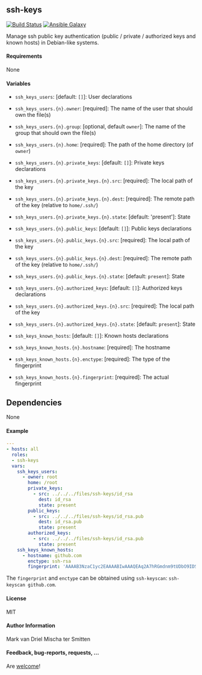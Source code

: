 ## ssh-keys

[![Build Status](https://travis-ci.org/Oefenweb/ansible-ssh-keys.svg?branch=master)](https://travis-ci.org/Oefenweb/ansible-ssh-keys) [![Ansible Galaxy](http://img.shields.io/badge/ansible--galaxy-ssh--keys-blue.svg)](https://galaxy.ansible.com/list#/roles/4176)

Manage ssh public key authentication (public / private / authorized keys and known hosts) in Debian-like systems.

#### Requirements

None

#### Variables

* `ssh_keys_users`: [default: `[]`]: User declarations
* `ssh_keys_users.{n}.owner`: [required]: The name of the user that should own the file(s)
* `ssh_keys_users.{n}.group`: [optional, default `owner`]: The name of the group that should own the file(s)
* `ssh_keys_users.{n}.home`: [required]: The path of the home directory (of `owner`)
* `ssh_keys_users.{n}.private_keys`: [default: `[]`]: Private keys declarations
* `ssh_keys_users.{n}.private_keys.{n}.src`: [required]: The local path of the key
* `ssh_keys_users.{n}.private_keys.{n}.dest`: [required]: The remote path of the key (relative to `home/.ssh/`)
* `ssh_keys_users.{n}.private_keys.{n}.state`: [default: 'present']: State
* `ssh_keys_users.{n}.public_keys`: [default: `[]`]: Public keys declarations
* `ssh_keys_users.{n}.public_keys.{n}.src`: [required]: The local path of the key
* `ssh_keys_users.{n}.public_keys.{n}.dest`: [required]: The remote path of the key (relative to `home/.ssh/`)
* `ssh_keys_users.{n}.public_keys.{n}.state`: [default: `present`]: State
* `ssh_keys_users.{n}.authorized_keys`: [default: `[]`]: Authorized keys declarations
* `ssh_keys_users.{n}.authorized_keys.{n}.src`: [required]: The local path of the key
* `ssh_keys_users.{n}.authorized_keys.{n}.state`: [default: `present`]: State

* `ssh_keys_known_hosts`: [default: `[]`]: Known hosts declarations
* `ssh_keys_known_hosts.{n}.hostname`: [required]: The hostname
* `ssh_keys_known_hosts.{n}.enctype`: [required]: The type of the fingerprint
* `ssh_keys_known_hosts.{n}.fingerprint`: [required]: The actual fingerprint

## Dependencies

None

#### Example

```yaml
---
- hosts: all
  roles:
  - ssh-keys
  vars:
    ssh_keys_users:
      - owner: root
        home: /root
        private_keys:
          - src: ../../../files/ssh-keys/id_rsa
            dest: id_rsa
            state: present
        public_keys:
          - src: ../../../files/ssh-keys/id_rsa.pub
            dest: id_rsa.pub
            state: present
        authorized_keys:
          - src: ../../../files/ssh-keys/id_rsa.pub
            state: present
    ssh_keys_known_hosts:
      - hostname: github.com
        enctype: ssh-rsa
        fingerprint: 'AAAAB3NzaC1yc2EAAAABIwAAAQEAq2A7hRGmdnm9tUDbO9IDSwBK6TbQa+PXYPCPy6rbTrTtw7PHkccKrpp0yVhp5HdEIcKr6pLlVDBfOLX9QUsyCOV0wzfjIJNlGEYsdlLJizHhbn2mUjvSAHQqZETYP81eFzLQNnPHt4EVVUh7VfDESU84KezmD5QlWpXLmvU31/yMf+Se8xhHTvKSCZIFImWwoG6mbUoWf9nzpIoaSjB+weqqUUmpaaasXVal72J+UX2B+2RPW3RcT0eOzQgqlJL3RKrTJvdsjE3JEAvGq3lGHSZXy28G3skua2SmVi/w4yCE6gbODqnTWlg7+wC604ydGXA8VJiS5ap43JXiUFFAaQ=='
```

The `fingerprint` and `enctype` can be obtained using `ssh-keyscan`: `ssh-keyscan github.com`.

#### License

MIT

#### Author Information

Mark van Driel
Mischa ter Smitten

#### Feedback, bug-reports, requests, ...

Are [welcome](https://github.com/Oefenweb/ansible-ssh-keys/issues)!
